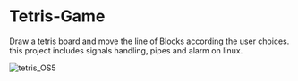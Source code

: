 # Tetris-Game
Draw a tetris board and move the line of Blocks according the user choices.
this project includes signals handling, pipes and alarm on linux.

![tetris_OS5](https://user-images.githubusercontent.com/45950682/93496995-94d8f800-f918-11ea-80d7-b54cd842d5bf.jpg)
